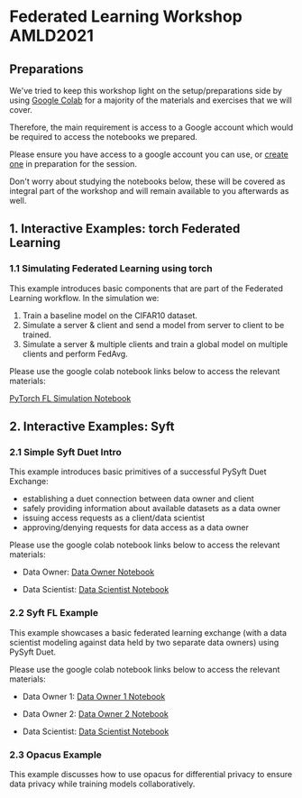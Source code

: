 # Federated Learning Workshop AMLD2021

## Preparations

We've tried to keep this workshop light on the setup/preparations side by using 
[Google Colab](https://colab.research.google.com/) for a majority of the materials and exercises that we will cover. 

Therefore, the main requirement is access to a Google account which would be required 
to access the notebooks we prepared. 

Please ensure you have access to a google account you can use, or [create one](https://accounts.google.com/SignUp?hl=en)
in preparation for the session. 

Don't worry about studying the notebooks below, these will be covered as 
integral part of the workshop and will remain available to you afterwards as well.


## 1. Interactive Examples: torch Federated Learning
### 1.1 Simulating Federated Learning using torch

This example introduces basic components that are part of the Federated Learning workflow.
In the simulation we:
1. Train a baseline model on the CIFAR10 dataset.
2. Simulate a server & client and send a model from server to client to be trained.
3. Simulate a server & multiple clients and train a global model on multiple clients and perform FedAvg.

Please use the google colab notebook links below to access the relevant materials:

[PyTorch FL Simulation Notebook](https://colab.research.google.com/drive/1a1Ekw5jFs8eYOxAhsBRwFAt3WxEBsyf9)

## 2. Interactive Examples: Syft

### 2.1 Simple Syft Duet Intro

This example introduces basic primitives of a successful PySyft Duet Exchange: 
* establishing a duet connection between data owner and client
* safely providing information about available datasets as a data owner
* issuing access requests as a client/data scientist
* approving/denying requests for data access as a data owner

Please use the google colab notebook links below to access the relevant materials:

* Data Owner:
[Data Owner Notebook](https://colab.research.google.com/drive/1lPa95bboyd_4GTljn_PJtAgxra3l7T7e?usp=sharing)

* Data Scientist:
[Data Scientist Notebook](https://colab.research.google.com/drive/107zodT2X6rogAoYQSUprOQu-mkk7BPs3?usp=sharing)

### 2.2 Syft FL Example
This example showcases a basic federated learning exchange (with a data scientist modeling against 
data held by two separate data owners) using PySyft Duet. 

Please use the google colab notebook links below to access the relevant materials:

* Data Owner 1:
[Data Owner 1 Notebook](https://colab.research.google.com/drive/12pEcshA3eH55LeAWO_dmg5EflDQWpTlD?usp=sharing)

* Data Owner 2:
[Data Owner 2 Notebook](https://colab.research.google.com/drive/1c_O_4TfkKT2jKl5EtYKnxAwISEBefXzK?usp=sharing)

* Data Scientist:
[Data Scientist Notebook](https://colab.research.google.com/drive/1o8wOkrprb8ecKkkiU9AdL2NHxZwA6g4F?usp=sharing)

### 2.3 Opacus Example
This example discusses how to use opacus for differential privacy to ensure
data privacy while training models collaboratively.

